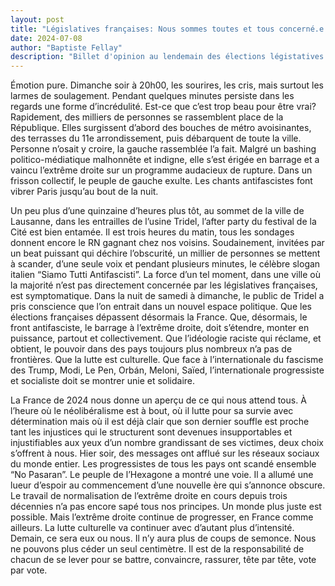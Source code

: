 ```yaml
---
layout: post
title: "Législatives françaises: Nous sommes toutes et tous concerné.e.s"
date: 2024-07-08
author: "Baptiste Fellay"
description: "Billet d'opinion au lendemain des élections légistatives françaises de 2024"
---
```




Émotion pure. Dimanche soir à 20h00, les sourires, les cris, mais surtout les larmes de soulagement. Pendant quelques minutes persiste dans les regards une forme d’incrédulité.  Est-ce que c’est trop beau pour être vrai? Rapidement, des milliers de personnes se  rassemblent place de la République. Elles surgissent d’abord des bouches de métro avoisinantes, des terrasses du 11e arrondissement, puis débarquent de toute la ville.  Personne n’osait y croire, la gauche rassemblée l’a fait. Malgré un bashing politico-médiatique malhonnête et indigne, elle s’est érigée en barrage et a vaincu l’extrême droite sur un programme audacieux de rupture. Dans un frisson collectif, le peuple de gauche exulte. Les chants antifascistes font vibrer Paris jusqu’au bout de la nuit.

Un peu plus d’une quinzaine d’heures plus tôt, au sommet de la ville de Lausanne, dans les entrailles de l’usine Tridel, l’after party du festival de la Cité est bien entamée. Il est trois heures du matin, tous les sondages donnent encore le RN gagnant chez nos voisins. Soudainement, invitées par un beat puissant qui déchire l’obscurité, un millier de personnes se mettent à scander, d’une seule voix et pendant plusieurs minutes, le célèbre slogan italien “Siamo Tutti Antifascisti”. La force d’un tel moment, dans une ville où la majorité n’est pas directement concernée par les législatives françaises, est symptomatique. Dans la nuit de samedi à dimanche, le public de Tridel a pris conscience que l’on entrait dans un nouvel espace politique. Que les élections françaises dépassent désormais la France. Que, désormais, le front antifasciste, le barrage à l’extrême droite, doit s’étendre, monter en puissance, partout et collectivement. Que l’idéologie raciste qui réclame, et obtient, le pouvoir dans des pays toujours plus nombreux n’a pas de frontières. Que la lutte est culturelle. Que face à l’internationale du fascisme des Trump, Modi, Le Pen, Orbán, Meloni, Saïed, l’internationale progressiste et socialiste doit se montrer unie et solidaire. 

La France de 2024 nous donne un aperçu de ce qui nous attend tous. À l’heure où le néolibéralisme est à bout, où il lutte pour sa survie avec détermination mais où il est déjà clair que son dernier souffle est proche tant les injustices qui le structurent sont devenues insupportables et injustifiables aux yeux d’un nombre grandissant de ses victimes, deux choix s’offrent à nous. Hier soir, des messages ont afflué sur les réseaux sociaux du monde entier. Les progressistes de tous les pays ont scandé ensemble “No Pasaran”. Le peuple de l’Hexagone a montré une voie. Il a allumé une lueur d’espoir au commencement d’une nouvelle ère qui s’annonce obscure. Le travail de normalisation de l’extrême droite en cours depuis trois décennies n’a pas encore sapé tous nos principes. Un monde plus juste est possible. Mais l’extrême droite continue de progresser, en France comme ailleurs. La lutte culturelle va continuer avec d’autant plus d’intensité. Demain, ce sera eux ou nous. Il n’y aura plus de coups de semonce. Nous ne pouvons plus céder un seul centimètre. Il est de la responsabilité de chacun de se lever pour se battre, convaincre, rassurer, tête par tête, vote par vote. 